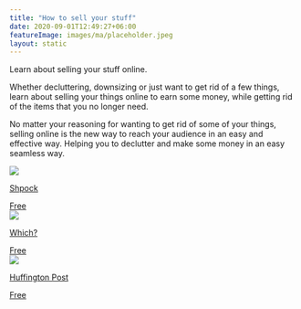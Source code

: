 ```yaml
---
title: "How to sell your stuff"
date: 2020-09-01T12:49:27+06:00
featureImage: images/ma/placeholder.jpeg
layout: static
---
```


Learn about selling your stuff online.

Whether decluttering, downsizing or just want to get rid of a few things, learn about selling your things online to earn some money, while getting rid of the items that you no longer need.

No matter your reasoning for wanting to get rid of some of your things, selling online is the new way to reach your audience in an easy and effective way. Helping you to declutter and make some money in an easy seamless way.

<a class="ma-link" href="https://www.shpock.com/en-gb"><div class="ma-card ma-card-Wealth"><div class="ma-icon"><img src ="/images/icon-check.png"/></div><div class="ma-name"><p>Shpock</p></div><div class="ma-paid-text"><span>Free</span></div></div></a><a class="ma-link" href="https://www.which.co.uk/reviews/shopping-sustainably/article/second-hand-shopping-online/how-to-sell-second-hand-online-aY8e54S9ikBH"><div class="ma-card ma-card-Wealth"><div class="ma-icon"><img src ="/images/icon-check.png"/></div><div class="ma-name"><p>Which?</p></div><div class="ma-paid-text"><span>Free</span></div></div></a><a class="ma-link" href="https://www.huffingtonpost.co.uk/entry/best-websites-for-selling-stuff_uk_602e8774c5b67c32961bec92"><div class="ma-card ma-card-Wealth"><div class="ma-icon"><img src ="/images/icon-check.png"/></div><div class="ma-name"><p>Huffington Post</p></div><div class="ma-paid-text"><span>Free</span></div></div></a>  

<br/><br/>






